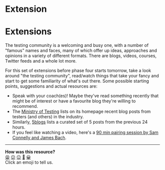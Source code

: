 # Extension

# Extensions

The testing community is a welcoming and busy one, with a number of "famous"
names and faces, many of which offer up ideas, approaches and opinions in a
variety of different formats. There are blogs, videos, courses, Twitter feeds
and a whole lot more.

For this set of extensions before phase four starts tomorrow, take a look around
"the testing community", read/watch things that take your fancy and start to get
some familiarity of what's out there. Some possible starting points, suggestions
and actual resources are:

* Speak with your coach(es)! Maybe they've read something recently that might be
  of interest or have a favourite blog they're willing to recommend.
* The [Ministry of Testing](https://www.ministryoftesting.com) lists on its
  homepage recent blog posts from testers (and others) in the industry.
* Similarly, [5blogs](https://5blogs.wordpress.com) lists a curated set of 5
  posts from the previous 24 hours.
* If you feel like watching a video, here's a [90 min pairing session by Sam
  Connelly and James Bach](https://www.youtube.com/watch?v=87Wle_VLyJ8).

<!-- OMITTED -->

<!-- BEGIN GENERATED SECTION DO NOT EDIT -->

---

**How was this resource?**  
[😫](https://airtable.com/shrUJ3t7KLMqVRFKR?prefill_Repository=makersacademy%2Fintro-to-testing&prefill_File=phase3%2F06_extensions.md&prefill_Sentiment=😫) [😕](https://airtable.com/shrUJ3t7KLMqVRFKR?prefill_Repository=makersacademy%2Fintro-to-testing&prefill_File=phase3%2F06_extensions.md&prefill_Sentiment=😕) [😐](https://airtable.com/shrUJ3t7KLMqVRFKR?prefill_Repository=makersacademy%2Fintro-to-testing&prefill_File=phase3%2F06_extensions.md&prefill_Sentiment=😐) [🙂](https://airtable.com/shrUJ3t7KLMqVRFKR?prefill_Repository=makersacademy%2Fintro-to-testing&prefill_File=phase3%2F06_extensions.md&prefill_Sentiment=🙂) [😀](https://airtable.com/shrUJ3t7KLMqVRFKR?prefill_Repository=makersacademy%2Fintro-to-testing&prefill_File=phase3%2F06_extensions.md&prefill_Sentiment=😀)  
Click an emoji to tell us.

<!-- END GENERATED SECTION DO NOT EDIT -->
